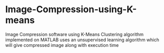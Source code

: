 # Image-Compression-using-K-means
Image Compression software using K-Means Clustering algorithm implemented on MATLAB uses an unsupervised learning algorithm which will give compressed image along with execution time
